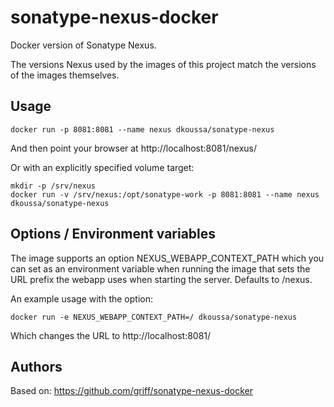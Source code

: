 sonatype-nexus-docker
=====================

Docker version of Sonatype Nexus.

The versions Nexus used by the images of this project match the versions of the images themselves.

Usage
------
```
docker run -p 8081:8081 --name nexus dkoussa/sonatype-nexus
```
And then point your browser at http://localhost:8081/nexus/

Or with an explicitly specified volume target:
```
mkdir -p /srv/nexus
docker run -v /srv/nexus:/opt/sonatype-work -p 8081:8081 --name nexus dkoussa/sonatype-nexus
```

Options / Environment variables
--------
The image supports an option NEXUS_WEBAPP_CONTEXT_PATH which you can set as an
environment variable when running the image that sets the URL prefix the
webapp uses when starting the server. Defaults to /nexus.

An example usage with the option:
```
docker run -e NEXUS_WEBAPP_CONTEXT_PATH=/ dkoussa/sonatype-nexus
```
Which changes the URL to http://localhost:8081/

Authors
-------
Based on: https://github.com/griff/sonatype-nexus-docker
